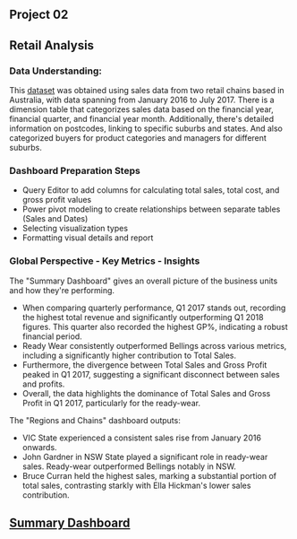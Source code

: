 ## Project 02 
## Retail Analysis 
### Data Understanding:
This [dataset](https://github.com/BedirK/PowerBI-Projects/blob/main/Projects/Project02/retail_analysis_data.xlsx) was obtained using sales data from two retail chains based in Australia, with data spanning from January 2016 to July 2017. 
There is a dimension table that categorizes sales data based on the financial year, financial quarter, and financial year month. Additionally, there's detailed information on postcodes, linking to specific suburbs and states. And also categorized buyers for product categories and managers for different suburbs.
### Dashboard Preparation Steps
 - Query Editor to add columns for  calculating total sales, total cost, and gross profit values
 - Power pivot modeling to create relationships between separate tables (Sales and Dates)
 - Selecting visualization types
 - Formatting visual details and report
### Global Perspective - Key Metrics - Insights
The "Summary Dashboard" gives an overall picture of the business units and how they're performing.

- When comparing quarterly performance, Q1 2017 stands out, recording the highest total revenue and significantly outperforming Q1 2018 figures. This quarter also recorded the highest GP%, indicating a robust financial period.
- Ready Wear consistently outperformed Bellings across various metrics, including a significantly higher contribution to Total Sales. 
- Furthermore, the divergence between Total Sales and Gross Profit peaked in Q1 2017, suggesting a significant disconnect between sales and profits.
- Overall, the data highlights the dominance of Total Sales and Gross Profit in Q1 2017, particularly for the ready-wear.
  
The "Regions and Chains" dashboard outputs:

- VIC State experienced a consistent sales rise from January 2016 onwards.
- John Gardner in NSW State played a significant role in ready-wear sales. Ready-wear outperformed Bellings notably in NSW.
- Bruce Curran held the highest sales, marking a substantial portion of total sales, contrasting starkly with Ella Hickman's lower sales contribution.


## [Summary Dashboard](https://github.com/BedirK/PowerBI-Projects/blob/8b295813a77f24f529677e793b768975dba7b1c8/Projects/Project02/Retail%20Analysis.pdf)

